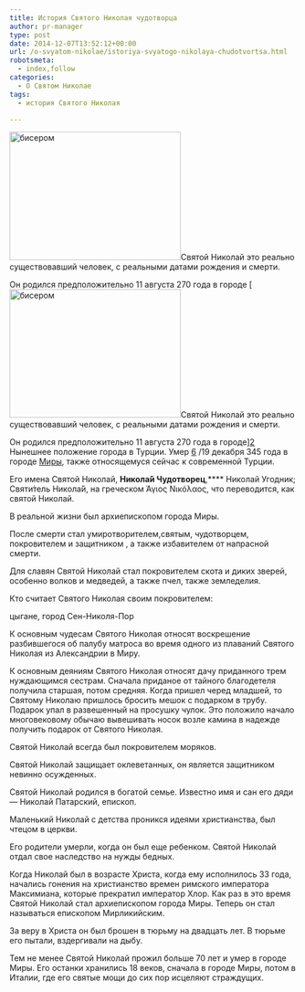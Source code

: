 ```yaml
---
title: История Святого Николая чудотворца
author: pr-manager
type: post
date: 2014-12-07T13:52:12+00:00
url: /o-svyatom-nikolae/istoriya-svyatogo-nikolaya-chudotvortsa.html
robotsmeta:
  - index,follow
categories:
  - О Святом Николае
tags:
  - история Святого Николая

---
```

[<img class="alignleft wp-image-2441 size-medium" src="http://svyatoynikolay.ru/wp-content/uploads/2014/12/biserom-300x225.jpg" alt="бисером" width="300" height="225" srcset="http://svyatoynikolay.ru/wp-content/uploads/2014/12/biserom-300x225.jpg 300w, http://svyatoynikolay.ru/wp-content/uploads/2014/12/biserom-400x300.jpg 400w, http://svyatoynikolay.ru/wp-content/uploads/2014/12/biserom.jpg 1024w" sizes="(max-width: 300px) 100vw, 300px" />][1]Святой Николай это реально существовавший человек, с реальными датами рождения и смерти.

Он родился предположительно 11 августа 270 года в городе [[<img class="alignleft wp-image-2441 size-medium" src="http://svyatoynikolay.ru/wp-content/uploads/2014/12/biserom-300x225.jpg" alt="бисером" width="300" height="225" srcset="http://svyatoynikolay.ru/wp-content/uploads/2014/12/biserom-300x225.jpg 300w, http://svyatoynikolay.ru/wp-content/uploads/2014/12/biserom-400x300.jpg 400w, http://svyatoynikolay.ru/wp-content/uploads/2014/12/biserom.jpg 1024w" sizes="(max-width: 300px) 100vw, 300px" />][1]Святой Николай это реально существовавший человек, с реальными датами рождения и смерти.

Он родился предположительно 11 августа 270 года в городе][2] Нынешнее положение города в Турции. Умер <a title="Сегодня католики празднуют день Святого Николая" href="http://svyatoynikolay.ru/nicholas/howcelebratecounties/segodnya-katoliki-prazdnuyut-den-svyatogo-nikolaya.html" target="_blank">6</a> /19 декабря 345 года в городе <a title="Миры Ликийские – Храм Святого Николая в Турции" href="http://svyatoynikolay.ru/nicholas/miry-likijskie-hram-svyatogo-nikolaya-v-turtsii.html" target="_blank">Миры</a>, также относящемуся сейчас к современной Турции.<!--more-->

Его имена Святой Николай, **Никола́й Чудотворец**,**** Николай Угодник; Святи́тель Никола́й, на греческом <span lang="el" xml:lang="el">Άγιος Νικόλαος</span>, что переводится, как святой Николай.

В реальной жизни был архиепископом города Миры.

После смерти стал умиротворителем,святым, чудотворцем, покровителем и защитником , а также избавителем от напрасной смерти.

Для славян Святой Николай стал покровителем скота и диких зверей, особенно волков и медведей, а также пчел, также земледелия.

Кто считает Святого Николая своим покровителем:

цыгане, город Сен-Николя-Пор

К основным чудесам Святого Николая относят воскрешение разбившегося об палубу матроса во время одного из плаваний Святого Николая из Александрии в Миру.

К основным деяниям Святого Николая относят дачу приданного трем нуждающимся сестрам. Сначала приданое от тайного благодетеля получила старшая, потом средняя. Когда пришел черед младшей, то Святому Николаю пришлось бросить мешок с подарком в трубу. Подарок упал в развешенный на просушку чулок. Это положило начало многовековому обычаю вывешивать носок возле камина в надежде получить подарок от Святого Николая.

Святой Николай всегда был покровителем моряков.

Святой Николай защищает оклеветанных, он является защитником невинно осужденных.

Святой Николай родился в богатой семье. Известно имя и сан его дяди &#8212; Николай Патарский, епископ.

Маленький Николай с детства проникся идеями христианства, был чтецом в церкви.

Его родители умерли, когда он был еще ребенком. Святой Николай отдал свое наследство на нужды бедных.

Когда Николай был в возрасте Христа, когда ему исполнилось 33 года, начались гонения на христианство времен римского императора Максимиана, которые прекратил император Хлор. Как раз в это время Святой Николай стал архиепископом города Миры. Теперь он стал называться епископом Мирликийским.

За веру в Христа он был брошен в тюрьму на двадцать лет. В тюрьме его пытали, вздергивали на дыбу.

Тем не менее Святой Николай прожил больше 70 лет и умер в городе Миры. Его останки хранились 18 веков, сначала в городе Миры, потом в Италии, где его святые мощи до сих пор исцеляют страждущих.

&nbsp;

 [1]: http://svyatoynikolay.ru/wp-content/uploads/2014/12/biserom.jpg
 [2]: http://svyatoynikolay.ru/o-svyatom-nikolae/den-rozhdeniya-svyatogo-nikolaya.html "День рождения Святого Николая"